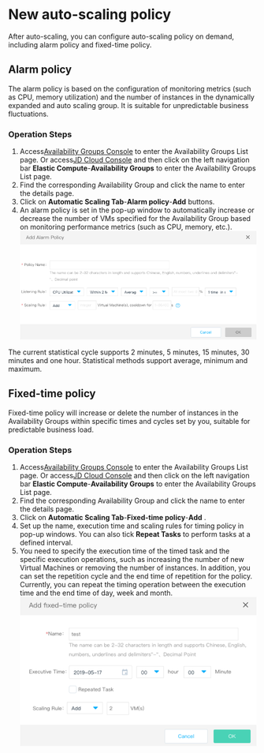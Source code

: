 # New auto-scaling policy

After auto-scaling, you can configure auto-scaling policy on demand, including alarm policy and fixed-time policy.

## Alarm policy

The alarm policy is based on the configuration of monitoring metrics (such as CPU, memory utilization) and the number of instances in the dynamically expanded and auto scaling group. It is suitable for unpredictable business fluctuations.

### Operation Steps

1. Access[Availability Groups Console](https://cns-console.jdcloud.com/availabilitygroup/list) to enter the Availability Groups List page. Or access[JD Cloud Console](https://console.jdcloud.com) and then click on the left navigation bar **Elastic Compute**-**Availability Groups** to enter the Availability Groups List page. 
2. Find the corresponding Availability Group and click the name to enter the details page.
3. Click on **Automatic Scaling Tab**-**Alarm policy**-**Add** buttons.
4. An alarm policy is set in the pop-up window to automatically increase or decrease the number of VMs specified for the Availability Group based on monitoring performance metrics (such as CPU, memory, etc.).	
![](../../../../../image/ag/gettingstart2.png)

The current statistical cycle supports 2 minutes, 5 minutes, 15 minutes, 30 minutes and one hour. Statistical methods support average, minimum and maximum.

## Fixed-time policy

Fixed-time policy will increase or delete the number of instances in the Availability Groups within specific times and cycles set by you, suitable for predictable business load.
		
### Operation Steps

1. Access[Availability Groups Console](https://cns-console.jdcloud.com/availabilitygroup/list) to enter the Availability Groups List page. Or access[JD Cloud Console](https://console.jdcloud.com) and then click on the left navigation bar **Elastic Compute**-**Availability Groups** to enter the Availability Groups List page. 
2. Find the corresponding Availability Group and click the name to enter the details page.
3. Click on **Automatic Scaling Tab**-**Fixed-time policy**-**Add** .
4. Set up the name, execution time and scaling rules for timing policy in pop-up windows. You can also tick **Repeat Tasks** to perform tasks at a defined interval.	
5. You need to specify the execution time of the timed task and the specific execution operations, such as increasing the number of new Virtual Machines or removing the number of instances. In addition, you can set the repetition cycle and the end time of repetition for the policy. Currently, you can repeat the timing operation between the execution time and the end time of day, week and month.
![](../../../../../image/ag/gettingstart4.png)

